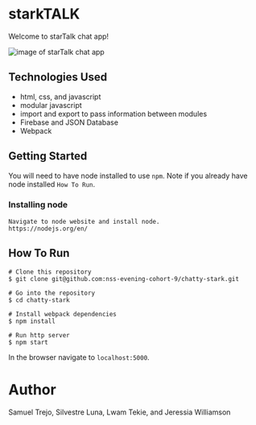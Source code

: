 # starkTALK
Welcome to starTalk chat app!

![image of starTalk chat app]()

## Technologies Used
* html, css, and javascript
* modular javascript
* import and export to pass information between modules
* Firebase and JSON Database
* Webpack

## Getting Started
You will need to have node installed to use `npm`. Note if you already have node installed `How To Run`.
### Installing node
```
Navigate to node website and install node.
https://nodejs.org/en/ 
```
## How To Run
```
# Clone this repository
$ git clone git@github.com:nss-evening-cohort-9/chatty-stark.git

# Go into the repository
$ cd chatty-stark

# Install webpack dependencies 
$ npm install

# Run http server
$ npm start
```
In the browser navigate to `localhost:5000`.


# Author 
       
Samuel Trejo, Silvestre Luna, Lwam Tekie, and Jeressia Williamson
